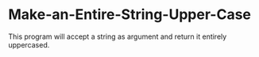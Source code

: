 # Make-an-Entire-String-Upper-Case

This program will accept a string as argument and return it entirely uppercased.
